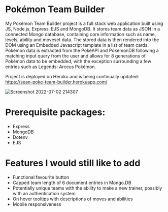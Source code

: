 # Pokémon Team Builder

My Pokémon Team Builder project is a full stack web application built using JS, Node.js, Express, EJS and MongoDB. It stores team data as JSON in a connected Mongo database, containing core information such as name, levels, ability and moveset data. The stored data is then rendered into the DOM using an Embedded Javascript template in a list of team cards. Pokémon data is extracted from the PokéAPI and PokemonDB following a matching input query from the user and allows for 8 generations of Pokémon data to be embedded, with the exception surrounding a few entries such as Legends: Arceus Pokémon. 

Project is deployed on Heroku and is being continually updated: https://sean-poke-team-builder.herokuapp.com/

![Screenshot 2022-07-02 214307](https://user-images.githubusercontent.com/101055915/177015697-a008e933-bbbc-494e-ae2b-0ed2016a8ed6.jpg)

# Prerequisite packages:
- Express
- MongoDB
- Dotenv
- EJS

# Features I would still like to add
- Functional favourite button
- Capped team length of 6 document entries in Mongo.DB
- Potentially unique teams with the ability to make a new trainer, possibly with an authentication system
- On hover tooltips with descriptions of moves and abilities
- Mobile responsiveness

